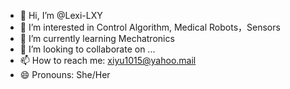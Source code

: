 - 👋 Hi, I’m @Lexi-LXY
- 👀 I’m interested in Control Algorithm, Medical Robots，Sensors
- 🌱 I’m currently learning Mechatronics 
- 💞️ I’m looking to collaborate on ...
- 📫 How to reach me:  xiyu1015@yahoo.mail  
- 😄 Pronouns: She/Her    

<!---
Lexi-LXY/Lexi-LXY is a ✨ special ✨ repository because its `README.md` (this file) appears on your GitHub profile.
You can click the Preview link to take a look at your changes.
--->
